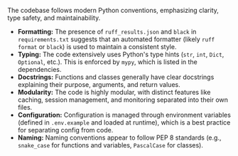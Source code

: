 The codebase follows modern Python conventions, emphasizing clarity, type safety, and maintainability.

- **Formatting:** The presence of `ruff_results.json` and `black` in `requirements.txt` suggests that an automated formatter (likely `ruff format` or `black`) is used to maintain a consistent style.
- **Typing:** The code extensively uses Python's type hints (`str`, `int`, `Dict`, `Optional`, etc.). This is enforced by `mypy`, which is listed in the dependencies.
- **Docstrings:** Functions and classes generally have clear docstrings explaining their purpose, arguments, and return values.
- **Modularity:** The code is highly modular, with distinct features like caching, session management, and monitoring separated into their own files.
- **Configuration:** Configuration is managed through environment variables (defined in `.env.example` and loaded at runtime), which is a best practice for separating config from code.
- **Naming:** Naming conventions appear to follow PEP 8 standards (e.g., `snake_case` for functions and variables, `PascalCase` for classes).